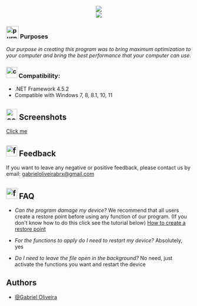 <p align="center">
	<a href="https://github.com/xiaomizin/Optimizer./releases/download/v1/optimizer.rar" target="_blank">
		<img src="https://raw.githubusercontent.com/hellzerg/optimizer/master/download-button.png">
		<br>
		<img src="https://cdn.discordapp.com/attachments/1023026233472188426/1033777144024797375/gorila.png">
	</a>
</p> 


### <img src="https://cdn-icons-png.flaticon.com/512/943/943579.png" width="34px" alt="purposes"> Purposes ###

*Our purpose in creating this program was to bring maximum optimization to your computer and bring the best performance that your computer can use.*

### <img src="https://cdn-icons-png.flaticon.com/512/536/536255.png" width="30px" alt="compatibly"> Compatibility: ###

* .NET Framework 4.5.2
* Compatible with Windows 7, 8, 8.1, 10, 11


## <img src="https://cdn-icons-png.flaticon.com/512/8381/8381998.png" width="30px" alt="screen"> Screenshots
[Click me](https://github.com/xiaomizin/screenshots.md/blob/main/images.md)

## <img src="https://cdn-icons-png.flaticon.com/512/2270/2270790.png" width="30px" alt="feedback"> Feedback
If you want to leave any negative or positive feedback, please contact us by email: gabrieloliveirabrx@gmail.com

## <img src="https://cdn-icons-png.flaticon.com/512/1055/1055470.png" width="30px" alt="faq"> FAQ
- *Can the program damage my device?*
We recommend that all users create a restore point before using any function of our program. (If you don't know how to do this click see the tutorial below)
 [How to create a restore point](https://github.com/xiaomizin)

- *For the functions to apply do I need to restart my device?*
Absolutely, yes

- *Do I need to leave the file open in the background?*
No need, just activate the functions you want and restart the device
## Authors

- [@Gabriel Oliveira](https://github.com/xiaomizin)
